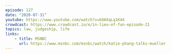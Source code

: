 ```yaml
---
episode: 127
date: "2020-07-31"
youtube: https://www.youtube.com/watch?v=bOAXqLq1K44
crowdcast: https://www.crowdcast.io/e/in-lieu-of-fun-episode-21
topics: law, judgeship, life
links:
    - title: MSNBC
      url: https://www.msnbc.com/msnbc/watch/katie-phang-talks-mueller-s-russia-probe-and-impeachment-1492290627856
---
```

